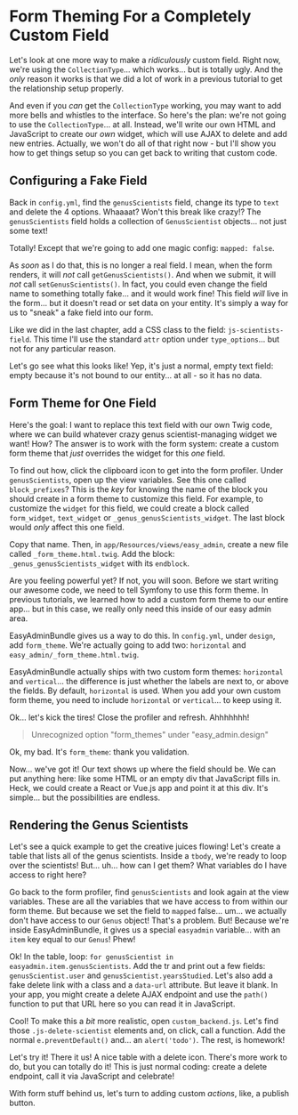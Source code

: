 # Form Theming For a Completely Custom Field

Let's look at one more way to make a *ridiculously* custom field. Right now, we're
using the `CollectionType`... which works... but is totally ugly. And the *only* reason
it works is that we did a lot of work in a previous tutorial to get the relationship
setup properly.

And even if you *can* get the `CollectionType` working, you may want to add more
bells and whistles to the interface. So here's the plan: we're not going to use
the `CollectionType`... at all. Instead, we'll write our own HTML and JavaScript
to create our *own* widget, which will use AJAX to delete and add new entries. Actually,
we won't do all of that right now - but I'll show you how to get things setup so
you can get back to writing that custom code.

## Configuring a Fake Field

Back in `config.yml`, find the `genusScientists` field, change its type to `text`
and delete the 4 options. Whaaaat? Won't this break like crazy!? The `genusScientists`
field holds a collection of `GenusScientist` objects... not just some text!

Totally! Except that we're going to add one magic config: `mapped: false`.

As *soon* as I do that, this is no longer a real field. I mean, when the form renders,
it will *not* call `getGenusScientists()`. And when we submit, it will *not* call
`setGenusScientists()`. In fact, you could even change the field name to something
totally fake... and it would work fine! This field *will* live in the form... but
it doesn't read or set data on your entity. It's simply a way for us to "sneak" a
fake field into our form.

Like we did in the last chapter, add a CSS class to the field: `js-scientists-field`.
This time I'll use the standard `attr` option under `type_options`... but not for
any particular reason.

Let's go see what this looks like! Yep, it's just a normal, empty text field:
empty because it's not bound to our entity... at all - so it has no data.

## Form Theme for One Field

Here's the goal: I want to replace this text field with our own Twig code, where
we can build whatever crazy genus scientist-managing widget we want! How? The answer
is to work with the form system: create a custom form theme that *just* overrides
the widget for this *one* field.

To find out how, click the clipboard icon to get into the form profiler. Under
`genusScientists`, open up the view variables. See this one called `block_prefixes`?
This is the *key* for knowing the name of the block you should create in a form
theme to customize this field. For example, to customize the `widget` for this
field, we could create a block called `form_widget`, `text_widget` or `_genus_genusScientists_widget`.
The last block would *only* affect this one field.

Copy that name. Then, in `app/Resources/views/easy_admin`, create a new file called
`_form_theme.html.twig`. Add the block: `_genus_genusScientists_widget` with its
`endblock`.

Are you feeling powerful yet? If not, you will soon. Before we start writing our
awesome code, we need to tell Symfony to use this form theme. In previous tutorials,
we learned how to add a custom form theme to our entire app... but in this case,
we really only need this inside of our easy admin area.

EasyAdminBundle gives us a way to do this. In `config.yml`, under `design`, add
`form_theme`. We're actually going to add two: `horizontal` and `easy_admin/_form_theme.html.twig`.

EasyAdminBundle actually ships with two custom form themes: `horizontal` and `vertical`...
the difference is just whether the labels are next to, or above the fields. By
default, `horizontal` is used. When you add your own custom form theme, you need
to include `horizontal` or `vertical`... to keep using it.

Ok... let's kick the tires! Close the profiler and refresh. Ahhhhhhh!

> Unrecognized option "form_themes" under "easy_admin.design"

Ok, my bad. It's `form_theme`: thank you validation.

Now... we've got it! Our text shows up where the field should be. We can put anything
here: like some HTML or an empty div that JavaScript fills in. Heck, we could create
a React or Vue.js app and point it at this div. It's simple... but the possibilities
are endless.

## Rendering the Genus Scientists

Let's see a quick example to get the creative juices flowing! Let's create a
table that lists all of the genus scientists. Inside a `tbody`, we're ready to
loop over the scientists! But... uh... how can I get them? What variables do I
have access to right here?

Go back to the form profiler, find `genusScientists` and look again at the view variables.
These are all the variables that we have access to from within our form theme. But because
we set the field to `mapped` false... um... we actually don't have access to our
`Genus` object! That's  a problem. But! Because we're inside EasyAdminBundle, it
gives us a special `easyadmin` variable... with an `item` key equal to our `Genus`!
Phew!

Ok! In the table, loop: `for genusScientist in easyadmin.item.genusScientists`. Add
the tr and print out a few fields: `genusScientist.user` and `genusScientist.yearsStudied`.
Let's also add a fake delete link with a class and a `data-url` attribute. But leave
it blank. In your app, you might create a delete AJAX endpoint and use the `path()`
function to put that URL here so you can read it in JavaScript.

Cool! To make this a *bit* more realistic, open `custom_backend.js`. Let's find those
`.js-delete-scientist` elements and, on click, call a function. Add the normal
`e.preventDefault()` and... an `alert('todo')`. The rest, is homework!

Let's try it! There it us! A nice table with a delete icon. There's more work to do,
but you can totally do it! This is just normal coding: create a delete endpoint,
call it via JavaScript and celebrate!

With form stuff behind us, let's turn to adding custom *actions*, like, a publish
button.
